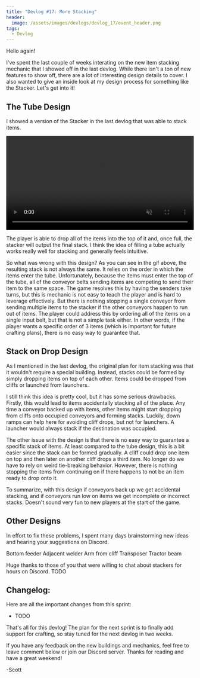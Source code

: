 ```yaml
---
title: "Devlog #17: More Stacking"
header: 
  image: /assets/images/devlogs/devlog_17/event_header.png
tags:
  - Devlog
---
```


Hello again!

I've spent the last couple of weeks interating on the new item stacking mechanic that I showed off in the last devlog. While there isn't a ton of new features to show off, there are a lot of interesting design details to cover. I also wanted to give an inside look at my design process for something like the Stacker. Let's get into it!


## The Tube Design

I showed a version of the Stacker in the last devlog that was able to stack items.

<video width="100%" autoplay="autoplay" loop="true" muted>
  <source src="https://i.imgur.com/yhm3Lfr.mp4" type="video/mp4" />
</video>

The player is able to drop all of the items into the top of it and, once full, the stacker will output the final stack. I think the idea of filling a tube actually works really well for stacking and generally feels intuitive.

So what was wrong with this design? As you can see in the gif above, the resulting stack is not always the same. It relies on the order in which the items enter the tube. Unfortunately, because the items must enter the top of the tube, all of the conveyor belts sending items are competing to send their item to the same space. The game resolves this by having the senders take turns, but this is mechanic is not easy to teach the player and is hard to leverage effectively. But there is nothing stopping a single conveyor from sending multiple items to the stacker if the other conveyors happen to run out of items. The player could address this by ordering all of the items on a single input belt, but that is not a simple task either. In other words, if the player wants a specific order of 3 items (which is important for future crafting plans), there is no easy way to guarantee that. 

## Stack on Drop Design

As I mentioned in the last devlog, the original plan for item stacking was that it wouldn't require a special building. Instead, stacks could be formed by simply dropping items on top of each other. Items could be dropped from cliffs or launched from launchers. 

I still think this idea is pretty cool, but it has some serious drawbacks. Firstly, this would lead to items accidentally stacking all of the place. Any time a conveyor backed up with items, other items might start dropping from cliffs onto occupied conveyors and forming stacks. Luckily, down ramps can help here for avoiding cliff drops, but not for launchers. A launcher would always stack if the destination was occupied. 

The other issue with the design is that there is no easy way to guarantee a specific stack of items. At least compared to the tube design, this is a bit easier since the stack can be formed gradually. A cliff could drop one item on top and then later on another cliff drops a third item. No longer do we have to rely on weird tie-breaking behavior. However, there is nothing stopping the items from continuing on if there happens to not be an item ready to drop onto it. 

To summarize, with this design if conveyors back up we get accidental stacking, and if conveyors run low on items we get incomplete or incorrect stacks. Doesn't sound very fun to new players at the start of the game.

## Other Designs

In effort to fix these problems, I spent many days brainstorming new ideas and hearing your suggestions on Discord. 


Bottom feeder
Adjacent welder
Arm from cliff
Transposer
Tractor beam


Huge thanks to those of you that were willing to chat about stackers for hours on Discord. TODO

## Changelog:

Here are all the important changes from this sprint: 

- TODO

That's all for this devlog! The plan for the next sprint is to finally add support for crafting, so stay tuned for the next devlog in two weeks.

If you have any feedback on the new buildings and mechanics, feel free to leave comment below or join our Discord server. Thanks for reading and have a great weekend!

-Scott